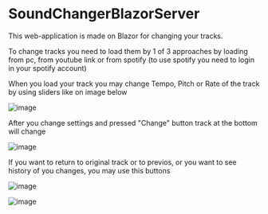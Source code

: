 # SoundChangerBlazorServer

This web-application is made on Blazor for changing your tracks.

To change tracks you need to load them by 1 of 3 approaches by loading from pc, from youtube link or from spotify (to use spotify you need to login in your spotify account)

When you load your track you may change Tempo, Pitch or Rate of the track by using sliders like on image below

![image](https://github.com/YorickDano/SoundChangerBlazorServer/assets/70775008/455e24ea-33e9-429a-801f-bfda6a0f3bc5)

After you change settings and pressed "Change" button track at the bottom will change

![image](https://github.com/YorickDano/SoundChangerBlazorServer/assets/70775008/68b4a6b2-c34f-4bb6-93ca-c3bf734f6ed5)

If you want to return to original track or to previos, or you want to see history of you changes, you may use this buttons

![image](https://github.com/YorickDano/SoundChangerBlazorServer/assets/70775008/8b89cdbe-a414-4c23-8c3e-80c7862c947f)

![image](https://github.com/YorickDano/SoundChangerBlazorServer/assets/70775008/00304386-0893-4ee6-901f-0a03795d8ede)

